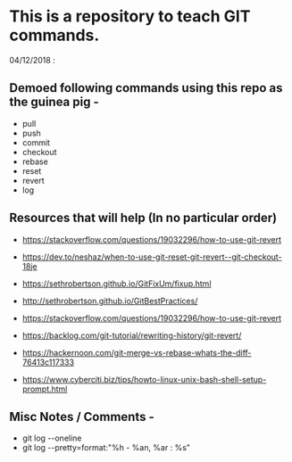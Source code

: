 # This is a repository to teach GIT commands.

04/12/2018 :

## Demoed following commands using this repo as the guinea pig -

- pull
- push
- commit
- checkout 
- rebase
- reset
- revert
- log

## Resources that will help (In no particular order)
- https://stackoverflow.com/questions/19032296/how-to-use-git-revert
- https://dev.to/neshaz/when-to-use-git-reset-git-revert--git-checkout-18je
- https://sethrobertson.github.io/GitFixUm/fixup.html
- http://sethrobertson.github.io/GitBestPractices/
- https://stackoverflow.com/questions/19032296/how-to-use-git-revert
- https://backlog.com/git-tutorial/rewriting-history/git-revert/
- https://hackernoon.com/git-merge-vs-rebase-whats-the-diff-76413c117333

- https://www.cyberciti.biz/tips/howto-linux-unix-bash-shell-setup-prompt.html


## Misc Notes / Comments - 

- git log --oneline
- git log --pretty=format:"%h - %an, %ar : %s"
